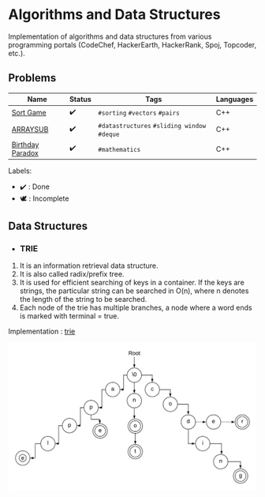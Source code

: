 # Algorithms and Data Structures

Implementation of algorithms and data structures from various programming portals (CodeChef, HackerEarth, HackerRank, Spoj, Topcoder, etc.).

## Problems

Name | Status | Tags | Languages
------------ | ------------- | ------------- | -------------
[Sort Game](SortGame.cpp) | :heavy_check_mark: | `#sorting` `#vectors` `#pairs` | C++
[ARRAYSUB](ARRAYSUB.cpp) | :heavy_check_mark: | `#datastructures` `#sliding window` `#deque` | C++
[Birthday Paradox](BirthdayParadox.cpp) | :heavy_check_mark: | `#mathematics` | C++

Labels:

* :heavy_check_mark: : Done
* :dove: : Incomplete

## Data Structures

* ### TRIE

1. It is an information retrieval data structure.
2. It is also called radix/prefix tree.
3. It is used for efficient searching of keys in a container. If the keys are strings, the particular string can be searched in O(n), where n denotes the length of the string to be searched.
4. Each node of the trie has multiple branches, a node where a word ends is marked with terminal = true.

Implementation : [trie](DataStructures/trie.cpp)

![Trie example](Images/trie.jpeg)
